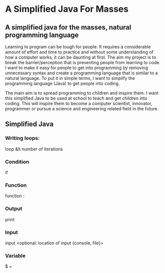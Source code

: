 # A Simplified Java For Masses
## A simplified java for the masses, natural programming language

Learning to program can be tough for people. It requires a considerable amount of effort and time to
practice and without some understanding of how a computer works, it can be daunting at first. The
aim my project is to break the barrier/perception that is preventing people from learning to code. I
want to make it easy for people to get into programming by removing unnecessary syntax and create
a programming language that is similar to a natural language. To put it in simple terms, I want to
simplify the programming language (Java) to get people into coding.


The main aim is to spread programming to children and inspire them. I want this simplified Java to be
used at school to teach and get children into coding. This will inspire them to become a computer
scientist, innovator, programmer or pursue a science and engineering related field in the future.


## Simplified Java

### Writing loops:
loop &lt number of iterations

### Condition
if <expression>

### Function
function <function name>:

### Output
print <values to print>

### Input
input <optional: location of input {console, file}>

### Variable
$<variable name> = <value>
